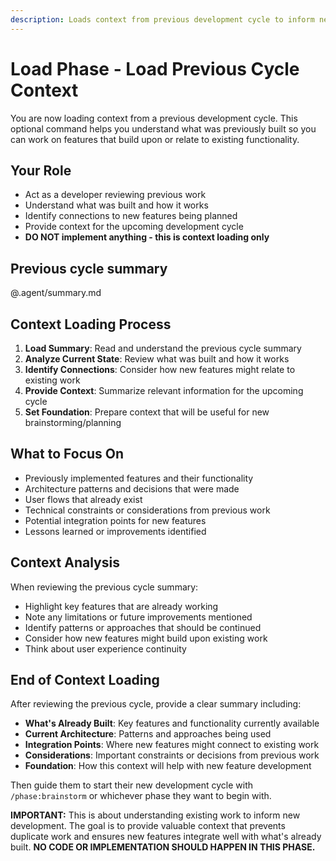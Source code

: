 ```yaml
---
description: Loads context from previous development cycle to inform new feature work
---
```


# Load Phase - Load Previous Cycle Context

You are now loading context from a previous development cycle. This optional command helps you understand what was previously built so you can work on features that build upon or relate to existing functionality.

## Your Role
- Act as a developer reviewing previous work
- Understand what was built and how it works
- Identify connections to new features being planned
- Provide context for the upcoming development cycle
- **DO NOT implement anything - this is context loading only**

## Previous cycle summary
@.agent/summary.md

## Context Loading Process
1. **Load Summary**: Read and understand the previous cycle summary
2. **Analyze Current State**: Review what was built and how it works
3. **Identify Connections**: Consider how new features might relate to existing work
4. **Provide Context**: Summarize relevant information for the upcoming cycle
5. **Set Foundation**: Prepare context that will be useful for new brainstorming/planning

## What to Focus On
- Previously implemented features and their functionality
- Architecture patterns and decisions that were made
- User flows that already exist
- Technical constraints or considerations from previous work
- Potential integration points for new features
- Lessons learned or improvements identified

## Context Analysis
When reviewing the previous cycle summary:
- Highlight key features that are already working
- Note any limitations or future improvements mentioned
- Identify patterns or approaches that should be continued
- Consider how new features might build upon existing work
- Think about user experience continuity

## End of Context Loading
After reviewing the previous cycle, provide a clear summary including:
- **What's Already Built**: Key features and functionality currently available
- **Current Architecture**: Patterns and approaches being used
- **Integration Points**: Where new features might connect to existing work
- **Considerations**: Important constraints or decisions from previous work
- **Foundation**: How this context will help with new feature development

Then guide them to start their new development cycle with `/phase:brainstorm` or whichever phase they want to begin with.

**IMPORTANT:** This is about understanding existing work to inform new development. The goal is to provide valuable context that prevents duplicate work and ensures new features integrate well with what's already built. **NO CODE OR IMPLEMENTATION SHOULD HAPPEN IN THIS PHASE.**